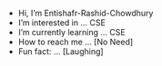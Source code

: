 - Hi, I’m Entishafr-Rashid-Chowdhury
- I’m interested in ... CSE
- I’m currently learning ... CSE
- How to reach me ... [No Need]
- Fun fact: ... [Laughing]

<!---
ENTISHAR-RASHID-CHOWDHURY/ENTISHAR-RASHID-CHOWDHURY is a ✨ special ✨ repository because its `README.md` (this file) appears on your GitHub profile.
You can click the Preview link to take a look at your changes.
--->
